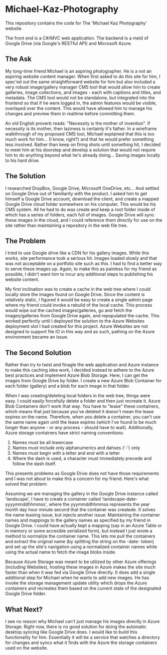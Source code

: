 # Michael-Kaz-Photography

This repository contains the code for The 'Michael Kaz Photography' website. 

The front end is a C#/MVC web application. The backend is a meld of Google Drive (via Google's RESTful API) and Microsoft Azure.

The Ask
---------------------
My long-time friend Michael is an aspiring photographer. He is a not an aspiring website content manager. When first asked to do this site for him, I spec'ed out the same straightforward website for him but also included a very robust image/gallery manager CMS tool that would allow him to create galleries, image collections, and images - each with captions and titles, and metadata. The CMS tool would not be standalone, but integrated into the frontend so that if he were logged in, the admin features would be visible, overlayed over the content. This would have allowed him to manage his changes and preview them in realtime before committing them.

An old English proverb reads: "Necessity is the mother of invention". If necessity is its mother, then laziness is certainly it's father. In a wireframe walkthrough of my proposed CMS tool, Michael explained that this is too much work for him... (I know, right?) and that he would prefer something less involved. Rather than keep on firing shots until something hit, I decided to meet him at his doorstep and develop a solution that would not require him to do anything beyond what he's already doing... Saving images locally to his hard drive.

The Solution
---------------------
I researched DropBox, Google Drive, Microsoft OneDrive, etc... And settled on Google Drive out of familiarity with the product. I asked him to get himself a Google Drive account, download the client, and create a mapped Google Drive cloud folder somewhere on his computer. This would be his CMS system. All he had to do was create and keep a root folder inside of which has a series of folders, each full of images. Google Drive will sync these images in the cloud, and I could reference them directly for use on the site rather than maintaining a repository in the web file tree.

The Problem
--------------------
I tried to use Google drive like a CDN for his gallery images. While this works, site performance took a serious hit. Images loaded slowly and that was not acceptable on a portfolio site such as this. I had to find a better way to serve these images up. Again, to make this as painless for my friend as possible, I didn't want him to incur any additional steps to publishing his website content. 

My first inclination was to create a cache in the web tree where I could locally store the images found on Google Drive. Since the content is relatively static, I figured it would be easy to create a single admin page where my friend could invoke a rebuild of the local cache. This process would wipe out the cached images/galleries, go and fetch the images/galleries from Google Drive again, and repopulated the cache. This worked perfectly until I deployed the solution to the Azure Websites deployment slot I had created for this project. Azure Websites are not designed to support file IO in this way and as such, pathing on the Azure environment became an issue. 

The Second Solution
-------------------
Rather than try to twist and finagle the web application and Azure instance to make this caching idea work, I decided instead to adhere to the Azure best practices and implement Azure Blob Storage. Here, I can get the images from Google Drive by folder. I create a new Azure Blob Container for each folder (gallery) and a blob for each image in that folder.

When I was creating/deleting local folders in the web tree, things were easy. I could easily forcefully delete a folder and then just recreate it. Azure Blob Containers don't work that way. You have to "lease" these containers, which means that just because you've deleted it doesn't mean the lease expires on the name. Therefore, when you delete a container, you can't use the same name again until the lease expires (which I've found to be much longer than anyone - or any process - should have to wait). Additionally, Azure storage containers have strict naming conventions:

1. Names must be all lowercase
2. Names must include only alphanumerics and dahses ('-') only
3. Names must begin with a letter and end with a letter
4. Where the dash is used, a character must immediately precede and follow the dash itself.

This presents problems as Google Drive does not have those requirements and I was not about to make this a concern for my friend. Here's what solved that problem:

Assuming we are managing the gallery in the Google Drive instance called 'landscape', I have to create a container called 'landscape-date-yyyymmddhhmmss', where the yyymmddhhmmss represents the year month day hour minute second that the container was createde. It solves the name leasing issue, but injects another issue: Maintaining the container names and mappings to the gallery names as specified by my friend in Google Drive. I could have actually kept a mapping (say in an Azure Table or in memory or some accesible serialized form), but instead I just wrote a method to normalize the container name. This lets me pull the containers and extract the original name (by splitting the string on the -date- token) and set up the site's navigation using a normalized container names while using the actual name to fetch the image blobs inside.

Because Azure Storage was meant to be utilized by other Azure offerings (including Websites), hosting these images in Azure makes the site much faster than when it was fed via Google Drive directly. It does add a single additional step for Michael when he wants to add new images. He has invoke the storage management update utility which drops the Azure containers and recreates them based on the current state of the designated Google Drive folder.

What Next?
------------------------
I see no reason why Michael can't just manage his images directly in Azure Storage. Right now, there is no good solution for doing the automatic desktop syncing like Google Drive does. I would like to build this functionality for him. Essentially it will be a service that watches a directory for changes and syncs what it finds with the Azure the storage containers used on the website. 

